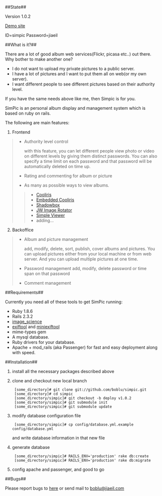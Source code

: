 ##State##

Version 1.0.2

[Demo site](http://demo-simpic.jiaiel.com)

ID=simpic Password=jiaeil

##What is it?##

There are a lot of good album web services(Flickr, picasa etc..) out there. Why bother to make another one?

* I do not want to upload my private pictures to a public server.
* I have a lot of pictures and I want to put them all on web(or my own server).
* I want different people to see different pictures based on their authority level.

If you have the same needs above like me, then Simpic is for you.

SimPic is an personal album display and management system which is based on ruby on rails.

The following are main features:

1. Frontend

> * Authority level control
>
>	with this feature, you can let different people view photo or video on different levels by giving them distinct passwords. You can also specify a time limit on each password and that password will be automatically deleted on time up.
>
> * Rating and commenting for album or picture
> * As many as possible ways to view albums.
>>
>>	* [Cooliris](http://www.cooliris.com)
>>	* [Embedded Cooliris](http://www.cooliris.com)
>>	* [Shadowbox](http://www.shadowbox-js.com/)
>>	* [JW Image Rotator](http://www.longtailvideo.com/players/jw-image-rotator/)
>>	* [Simple Viewer](http://www.airtightinteractive.com/simpleviewer/)
>>	* adding...

2. Backoffice

> * Album and picture management
>
>	add, modify, delete, sort, publish, cover albums and pictures. You can upload pictures either from your local machine or from web server. And you can upload multiple pictures at one time.
> 
> * Password management
> add, modify, delete password or time span on that password
>
> * Comment management

##Requirements##

Currently you need all of these tools to get SimPic running:

* Ruby 1.8.6
* Rails 2.3.2
* [image_science](http://seattlerb.rubyforge.org/ImageScience.html)
* [exiftool](http://www.sno.phy.queensu.ca/~phil/exiftool/index.html) and [miniexiftool](http://miniexiftool.rubyforge.org/)
* mime-types gem
* A mysql database.
* Ruby drivers for your database.
* Apache + mod_rails (aka Passenger) for fast and easy deployment along with speed.

##Installation##

1. install all the necessary packages described above

2. clone and checkout new local branch

		[some_directory]# git clone git://github.com/boblu/simpic.git
		[some_directory]# cd simpic
		[some_directory/simpic]# git checkout -b deploy v1.0.2
		[some_directory/simpic]# git submodule init
		[some_directory/simpic]# git submodule update

3. modify database configuration file

		[some_directory/simpic]# cp config/database.yml.example config/database.yml

	and write database information in that new file

4. generate database

		[some_directory/simpic]# RAILS_ENV='production' rake db:create
		[some_directory/simpic]# RAILS_ENV='production' rake db:migrate

5. config apache and passenger, and good to go

##Bugs##

Please report bugs to [here](http://boblu.lighthouseapp.com/projects/24454-simpic/overview) or send mail to boblu@jiaeil.com